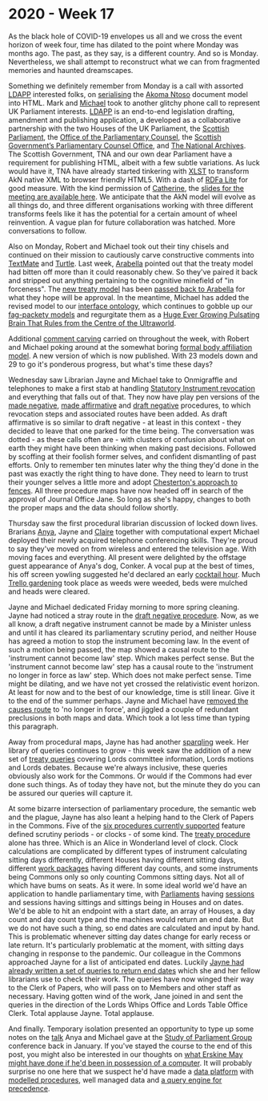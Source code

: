 # 2020 - Week 17

As the black hole of COVID-19 envelopes us all and we cross the event horizon of week four, time has dilated to the point where Monday was months ago. The past, as they say, is a different country. And so is Monday. Nevertheless, we shall attempt to reconstruct what we can from fragmented memories and haunted dreamscapes.

Something we definitely remember from Monday is a call with assorted [LDAPP](http://www.legislation.gov.uk/projects/drafting-tool) interested folks, on [serialising](https://en.wikipedia.org/wiki/Serialization) the [Akoma Ntoso](http://www.akomantoso.org/) document model into HTML. Mark and [Michael](https://twitter.com/fantasticlife) took to another glitchy phone call to represent UK Parliament interests. [LDAPP](http://www.legislation.gov.uk/projects/drafting-tool) is an end-to-end legislation drafting, amendment and publishing application, a developed as a collaborative partnership with the two Houses of the UK Parliament, the [Scottish Parliament](https://www.parliament.scot/), the [Office of the Parliamentary Counsel](https://www.gov.uk/government/organisations/office-of-the-parliamentary-counsel/about), the [Scottish Government’s Parliamentary Counsel Office](https://www.gov.scot/about/how-government-is-run/directorates/parliamentary-counsel-office/), and [The National Archives](https://www.nationalarchives.gov.uk/). The Scottish Government, TNA and our own dear Parliament have a requirement for publishing HTML, albeit with a few subtle variations. As luck would have it, TNA have already started tinkering with [XLST](https://en.wikipedia.org/wiki/XSLT) to transform AkN native XML to browser friendly HTML5. With a dash of [RDFa Lite](https://www.w3.org/TR/rdfa-lite/) for good measure. With the kind permission of [Catherine](https://twitter.com/CathTabone), the [slides for the meeting are available here](https://docs.google.com/presentation/d/1CV9tcQcbeiVktufq5If3FL-xfoXjxbRBfOG7iFFa-Fc/edit). We anticipate that the AkN model will evolve as all things do, and three different organisations working with three different transforms feels like it has the potential for a certain amount of wheel reinvention. A vague plan for future collaboration was hatched. More conversations to follow.

Also on Monday, Robert and Michael took out their tiny chisels and continued on their mission to cautiously carve constructive comments into [TextMate](https://en.wikipedia.org/wiki/TextMate) and [Turtle](https://en.wikipedia.org/wiki/Turtle_(syntax)). Last week, [Arabella](https://twitter.com/Arabella_Law) pointed out that the treaty model had bitten off more than it could reasonably chew. So they've paired it back and stripped out anything pertaining to the cognitive minefield  of "in forceness". The [new treaty model](https://ukparliament.github.io/ontologies/treaty/treaty-ontology.html) has been [passed back to Arabella](https://trello.com/c/bsrYW8AR/106-complete-treaty-ontology-rewrite) for what they hope will be approval. In the meantime, Michael has added the revised model to our [interface ontology](https://ukparliament.github.io/ontologies/interface/interface.html), which continues to gobble up our [fag-packety models](http://smethur.st/posts/176135865) and regurgitate them as a [Huge Ever Growing Pulsating Brain That Rules from the Centre of the Ultraworld](https://api.parliament.uk/webvowl/#opts=sidebar=0;doc=0;mode_compact=true;mode_colorExt=false;#iri=https://ukparliament.github.io/ontologies/interface/interface.ttl).

Additional [comment carving](https://trello.com/c/fHL7DD9Q/103-comment-blitz-interface-classes) carried on throughout the week, with Robert and Michael poking around at the somewhat boring [formal body affiliation model](https://ukparliament.github.io/ontologies/formal-body-affiliation/formal-body-affiliation-ontology.html). A new version of which is now published. With 23 models down and 29 to go it's ponderous progress, but what's time these days?

Wednesday saw Librarian Jayne and Michael take to Onmigraffle and telephones to make a first stab at handling [Statutory Instrument revocation](https://trello.com/c/KWbc8Etq/75-revoked-sis-committee-consideration) and everything that falls out of that. They now have play pen versions of the [made negative](https://github.com/ukparliament/ontologies/blob/master/procedure/flowcharts/sis/play-pen/made-negative.pdf), [made affirmative](https://github.com/ukparliament/ontologies/blob/master/procedure/flowcharts/sis/play-pen/made-affirmative.pdf) and [draft negative](https://github.com/ukparliament/ontologies/blob/master/procedure/flowcharts/sis/play-pen/draft-negative.pdf) procedures, to which revocation steps and associated routes have been added. As draft affirmative is so similar to draft negative - at least in this context - they decided to leave that one parked for the time being. The conversation was dotted - as these calls often are - with clusters of confusion about what on earth they might have been thinking when making past decisions. Followed by scoffing at their foolish former selves, and confident dismantling of past efforts. Only to remember ten minutes later why the thing they'd done in the past was exactly the right thing to have done. They need to learn to trust their younger selves a little more and adopt [Chesterton's approach to fences](https://en.wikipedia.org/wiki/G._K._Chesterton#Chesterton's_fence). All three procedure maps have now headed off in search of the approval of Journal Office Jane. So long as she's happy, changes to both the proper maps and the data should follow shortly.

Thursday saw the first procedural librarian discussion of locked down lives. Brarians [Anya](https://twitter.com/bitten_), Jayne and [Claire](https://twitter.com/tinysprite) together with computational expert Michael deployed their newly acquired telephone conferencing skills. They're proud to say they've moved on from wireless and entered the television age. With moving faces and everything. All present were delighted by the offstage guest appearance of Anya's dog, Conker. A vocal pup at the best of times, his off screen yowling suggested he'd declared an early [cocktail hour](https://twitter.com/bitten_/status/1251182952228282370). Much [Trello gardening](https://trello.com/b/HRIwjNQD/parliament-procedure) took place as weeds were weeded, beds were mulched and heads were cleared. 

Jayne and Michael dedicated Friday morning to more spring cleaning. Jayne had noticed a stray route in the [draft negative procedure](https://ukparliament.github.io/ontologies/procedure/flowcharts/sis/draft-negative.pdf). Now, as we all know, a draft negative instrument cannot be made by a Minister unless and until it has cleared its parliamentary scrutiny period, and neither House has agreed a motion to stop the instrument becoming law. In the event of such a motion being passed, the map showed a causal route to the 'instrument cannot become law' step. Which makes perfect sense. But the 'instrument cannot become law' step has a causal route to the 'instrument no longer in force as law' step. Which does not make perfect sense. Time might be dilating, and we have not yet crossed the relativistic event horizon. At least for now and to the best of our knowledge, time is still linear. Give it to the end of the summer perhaps. Jayne and Michael have [removed the causes route](https://trello.com/c/DHoajcVl/109-draft-negative-no-longer-in-force) to 'no longer in force', and jiggled a couple of redundant preclusions in both maps and data. Which took a lot less time than typing this paragraph.

Away from procedural maps, Jayne has had another [sparqling](https://en.wikipedia.org/wiki/SPARQL) week. Her library of queries continues to grow - this week saw the addition of a new set of [treaty queries](https://ukparliament.github.io/ontologies/procedure/meta/queries/treaties/) covering Lords committee information, Lords motions and Lords debates. Because we're always inclusive, these queries obviously also work for the Commons. Or would if the Commons had ever done such things. As of today they have not, but the minute they do you can be assured our queries will capture it.

At some bizarre intersection of parliamentary procedure, the semantic web and the plague, Jayne has also leant a helping hand to the Clerk of Papers in the Commons. Five of the [six procedures currently supported](https://ukparliament.github.io/ontologies/procedure/procedure-ontology.html#maps) feature defined scrutiny periods - or clocks - of some kind. The [treaty procedure](https://ukparliament.github.io/ontologies/procedure/flowcharts/crag-treaties/crag-treaties.pdf) alone has three. Which is an Alice in Wonderland level of clock. Clock calculations are complicated by different types of instrument calculating sitting days differently, different Houses having different sitting days, different [work packages](https://ukparliament.github.io/ontologies/procedure/procedure-ontology.html#d4e259) having different day counts, and some instruments being Commons only so only counting Commons sitting days. Not all of which have bums on seats. As it were. In some ideal world we'd have an application to handle parliamentary time, with [Parliaments](https://ukparliament.github.io/ontologies/time-period/time-period-ontology.html#d4e91) having [sessions](https://ukparliament.github.io/ontologies/time-period/time-period-ontology.html#d4e144) and sessions having sittings and sittings being in Houses and on dates. We'd be able to hit an endpoint with a start date, an array of Houses, a day count and day count type and the machines would return an end date. But we do not have such a thing, so end dates are calculated and input by hand. This is problematic whenever sitting day dates change for early recess or late return. It's particularly problematic at the moment, with sitting days changing in response to the pandemic. Our colleague in the Commons approached Jayne for a list of anticipated end dates. Luckily [Jayne had already written a set of queries to return end dates](https://ukparliament.github.io/ontologies/procedure/meta/queries/#queries-for-currentness) which she and her fellow librarians use to check their work. The queries have now winged their way to the Clerk of Papers, who will pass on to Members and other staff as necessary. Having gotten wind of the work, Jane joined in and sent the queries in the direction of the Lords Whips Office and Lords Table Office Clerk. Total applause Jayne. Total applause.

And finally. Temporary isolation presented an opportunity to type up some notes on the [talk](https://www.slideshare.net/UKParliData/what-would-erskine-may-do) Anya and Michael gave at the [Study of Parliament Group](http://www.studyofparliament.org.uk/) conference back in January. If you've stayed the course to the end of this post, you might also be interested in our thoughts on [what Erskine May might have done if he'd been in possession of a computer](http://smethur.st/posts/176135870). It will probably surprise no one here that we suspect he'd have made a [data platform](https://api.parliament.uk/) with [modelled procedures](https://ukparliament.github.io/ontologies/procedure/procedure-ontology.html), well managed data and [a query engine for precedence](https://ukparliament.github.io/ontologies/procedure/meta/queries/). 